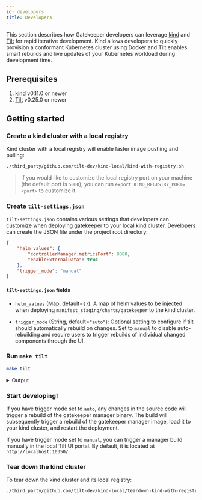 ```yaml
---
id: developers
title: Developers
---
```


This section describes how Gatekeeper developers can leverage [kind](https://kind.sigs.k8s.io/) and [Tilt](https://tilt.dev/) for rapid iterative development. Kind allows developers to quickly provision a conformant Kubernetes cluster using Docker and Tilt enables smart rebuilds and live updates of your Kubernetes workload during development time.

## Prerequisites

1. [kind](https://kind.sigs.k8s.io/#installation-and-usage) v0.11.0 or newer
2. [Tilt](https://docs.tilt.dev/install.html) v0.25.0 or newer

## Getting started

### Create a kind cluster with a local registry

Kind cluster with a local registry will enable faster image pushing and pulling:

```bash
./third_party/github.com/tilt-dev/kind-local/kind-with-registry.sh
```

> If you would like to customize the local registry port on your machine (the default port is `5000`), you can run `export KIND_REGISTRY_PORT=<port>` to customize it.

### Create `tilt-settings.json`

`tilt-settings.json` contains various settings that developers can customize when deploying gatekeeper to your local kind cluster. Developers can create the JSON file under the project root directory:

```json
{
    "helm_values": {
        "controllerManager.metricsPort": 8080,
        "enableExternalData": true
    },
    "trigger_mode": "manual"
}
```

#### `tilt-settings.json` fields

- `helm_values` (Map, default=`{}`): A map of helm values to be injected when deploying `manifest_staging/charts/gatekeeper` to the kind cluster.

- `trigger_mode` (String, default=`"auto"`): Optional setting to configure if tilt should automatically rebuild on changes. Set to `manual` to disable auto-rebuilding and require users to trigger rebuilds of individual changed components through the UI.

### Run `make tilt`

```bash
make tilt
```

<details>
<summary>Output</summary>

```
make tilt
docker build . \
        -t gatekeeper-tooling \
        -f build/tooling/Dockerfile
[+] Building 1.5s (10/10) FINISHED
 => [internal] load build definition from Dockerfile                                                                                                                     0.2s
 => => transferring dockerfile: 35B                                                                                                                                      0.1s
 => [internal] load .dockerignore                                                                                                                                        0.2s
 => => transferring context: 34B                                                                                                                                         0.0s
 => [internal] load metadata for docker.io/library/golang:1.17                                                                                                           1.0s
 => [auth] library/golang:pull token for registry-1.docker.io                                                                                                            0.0s
 => [1/5] FROM docker.io/library/golang:1.17@sha256:bd9823cdad5700fb4abe983854488749421d5b4fc84154c30dae474100468b85                                                     0.0s
 => CACHED [2/5] RUN GO111MODULE=on go install sigs.k8s.io/controller-tools/cmd/controller-gen@v0.8.0                                                                    0.0s
 => CACHED [3/5] RUN GO111MODULE=on go install k8s.io/code-generator/cmd/conversion-gen@release-1.22                                                                     0.0s
 => CACHED [4/5] RUN mkdir /gatekeeper                                                                                                                                   0.0s
 => CACHED [5/5] WORKDIR /gatekeeper                                                                                                                                     0.0s
 => exporting to image                                                                                                                                                   0.2s
 => => exporting layers                                                                                                                                                  0.0s
 => => writing image sha256:7d2fecb230986ffdd78932ad8ff13aa0968c9a9a98bec2fe8ecb21c6e683c730                                                                             0.0s
 => => naming to docker.io/library/gatekeeper-tooling                                                                                                                    0.0s
docker run -v /workspaces/gatekeeper:/gatekeeper gatekeeper-tooling controller-gen object:headerFile=./hack/boilerplate.go.txt paths="./apis/..." paths="./pkg/..."
docker run -v /workspaces/gatekeeper:/gatekeeper gatekeeper-tooling conversion-gen \
        --output-base=/gatekeeper \
        --input-dirs=./apis/mutations/v1beta1,./apis/mutations/v1alpha1 \
        --go-header-file=./hack/boilerplate.go.txt \
        --output-file-base=zz_generated.conversion
docker run -v /workspaces/gatekeeper:/gatekeeper gatekeeper-tooling controller-gen \
        crd \
        rbac:roleName=manager-role \
        webhook \
        paths="./apis/..." \
        paths="./pkg/..." \
        output:crd:artifacts:config=config/crd/bases
rm -rf manifest_staging
mkdir -p manifest_staging/deploy/experimental
mkdir -p manifest_staging/charts/gatekeeper
docker run --rm -v /workspaces/gatekeeper:/gatekeeper \
        k8s.gcr.io/kustomize/kustomize:v3.8.9 build \
        /gatekeeper/config/default -o /gatekeeper/manifest_staging/deploy/gatekeeper.yaml
docker run --rm -v /workspaces/gatekeeper:/gatekeeper \
        k8s.gcr.io/kustomize/kustomize:v3.8.9 build \
        --load_restrictor LoadRestrictionsNone /gatekeeper/cmd/build/helmify | go run cmd/build/helmify/*.go
Writing manifest_staging/charts/gatekeeper/.helmignore
Writing manifest_staging/charts/gatekeeper/Chart.yaml
Writing manifest_staging/charts/gatekeeper/README.md
Making manifest_staging/charts/gatekeeper/templates
Writing manifest_staging/charts/gatekeeper/templates/_helpers.tpl
Writing manifest_staging/charts/gatekeeper/templates/namespace-post-install.yaml
Writing manifest_staging/charts/gatekeeper/templates/upgrade-crds-hook.yaml
Writing manifest_staging/charts/gatekeeper/templates/webhook-configs-pre-delete.yaml
Writing manifest_staging/charts/gatekeeper/values.yaml
Writing manifest_staging/charts/gatekeeper/templates/gatekeeper-webhook-server-cert-secret.yaml
Writing manifest_staging/charts/gatekeeper/templates/gatekeeper-audit-deployment.yaml
Writing manifest_staging/charts/gatekeeper/templates/gatekeeper-controller-manager-deployment.yaml
Writing manifest_staging/charts/gatekeeper/templates/gatekeeper-validating-webhook-configuration-validatingwebhookconfiguration.yaml
Writing manifest_staging/charts/gatekeeper/templates/gatekeeper-controller-manager-poddisruptionbudget.yaml
Writing manifest_staging/charts/gatekeeper/templates/gatekeeper-admin-serviceaccount.yaml
Writing manifest_staging/charts/gatekeeper/templates/gatekeeper-admin-podsecuritypolicy.yaml
Writing manifest_staging/charts/gatekeeper/templates/gatekeeper-webhook-service-service.yaml
Writing manifest_staging/charts/gatekeeper/templates/gatekeeper-manager-role-clusterrole.yaml
Writing manifest_staging/charts/gatekeeper/templates/gatekeeper-manager-rolebinding-rolebinding.yaml
Writing manifest_staging/charts/gatekeeper/templates/gatekeeper-manager-rolebinding-clusterrolebinding.yaml
Writing manifest_staging/charts/gatekeeper/templates/gatekeeper-mutating-webhook-configuration-mutatingwebhookconfiguration.yaml
Writing manifest_staging/charts/gatekeeper/templates/gatekeeper-critical-pods-resourcequota.yaml
Making manifest_staging/charts/gatekeeper/crds
Writing manifest_staging/charts/gatekeeper/crds/assign-customresourcedefinition.yaml
Writing manifest_staging/charts/gatekeeper/crds/assignmetadata-customresourcedefinition.yaml
Writing manifest_staging/charts/gatekeeper/crds/config-customresourcedefinition.yaml
Writing manifest_staging/charts/gatekeeper/crds/constraintpodstatus-customresourcedefinition.yaml
Writing manifest_staging/charts/gatekeeper/crds/constrainttemplatepodstatus-customresourcedefinition.yaml
Writing manifest_staging/charts/gatekeeper/crds/constrainttemplate-customresourcedefinition.yaml
Writing manifest_staging/charts/gatekeeper/crds/modifyset-customresourcedefinition.yaml
Writing manifest_staging/charts/gatekeeper/crds/mutatorpodstatus-customresourcedefinition.yaml
Writing manifest_staging/charts/gatekeeper/crds/provider-customresourcedefinition.yaml
Writing manifest_staging/charts/gatekeeper/templates/gatekeeper-manager-role-role.yaml
mkdir -p .tiltbuild/charts
rm -rf .tiltbuild/charts/gatekeeper
cp -R manifest_staging/charts/gatekeeper .tiltbuild/charts
# disable some configs from the security context so we can perform live update
sed -i "/readOnlyRootFilesystem: true/d" .tiltbuild/charts/gatekeeper/templates/*.yaml
sed -i -e "/run.*: .*/d" .tiltbuild/charts/gatekeeper/templates/*.yaml
tilt up
Tilt started on http://localhost:10350/
v0.25.2, built 2022-02-25

(space) to open the browser
(s) to stream logs (--stream=true)
(t) to open legacy terminal mode (--legacy=true)
(ctrl-c) to exit
```

</details>

### Start developing!

If you have trigger mode set to `auto`, any changes in the source code will trigger a rebuild of the gatekeeper manager binary. The build will subsequently trigger a rebuild of the gatekeeper manager image, load it to your kind cluster, and restart the deployment.

If you have trigger mode set to `manual`, you can trigger a manager build manually in the local Tilt UI portal. By default, it is located at `http://localhost:10350/`

### Tear down the kind cluster

To tear down the kind cluster and its local registry:

```bash
./third_party/github.com/tilt-dev/kind-local/teardown-kind-with-registry.sh
```
